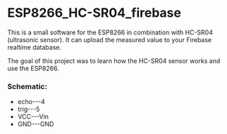 <h1>ESP8266_HC-SR04_firebase</h1>

This is a small software for the ESP8266 in combination with HC-SR04 (ultrasonic sensor).
It can upload the measured value to your Firebase realtime database.

The goal of this project was to learn how the HC-SR04 sensor works and use the ESP8266.

<h3>Schematic:</h3>

* echo---4
* trig---5
* VCC---Vin
* GND---GND

